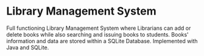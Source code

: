 # Library Management System
Full functioning Library Management System where Librarians can add or delete books while also searching and issuing books to students. Books' information and data are stored within a SQLite Database. Implemented with Java and SQLite.
